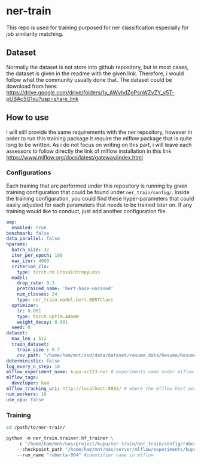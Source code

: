 # ner-train
This repo is used for training purposed for ner classification especially for job similarity matching.

## Dataset
Normally the dataset is not store into github repository, but in most cases, the dataset is given in the readme with the given link. Therefore, i would follow what the community usually done that. The dataset could be download from here: https://drive.google.com/drive/folders/1y_AWyhdZgPsnWZvZY_v5T-pUBAc5G1xu?usp=share_link

## How to use
i will still provide the same requirements with the ner repository, however in order to run this training package it require the mlflow package that is quite long to be written. As i do not focus on writing on this part, i will leave each assessors to follow directly the link of mlflow installation in this link https://www.mlflow.org/docs/latest/gateway/index.html

### Configurations
Each training that are performed under this repository is running by given training configuration that could be found under `ner_train/config/`. Inside the training configuration, you could find these hyper-parameters that could easily adjusted for each parameters that needs to be trained later on. If any training would like to conduct, just add another configuration file.

```yaml
amp:
  enabled: true
benchmark: false
data_parallel: false
hparams:
  batch_size: 32
  iter_per_epoch: 100
  max_iter: 4000
  criterion_cls:
    type: torch.nn.CrossEntropyLoss
  model:
    drop_rate: 0.3
    pretrained_name: 'bert-base-uncased'
    num_classes: 24
    type: ner_train.model.bert.BERTClass
  optimizer:
    lr: 0.001
    type: torch.optim.AdamW
    weight_decay: 0.001
  seed: 0
dataset:
  max_len : 512
  train_dataset:
    train_size : 0.7
    csv_path: "/home/ham/mnt/ssd/data/dataset/resume_data/Resume/Resume-refactor-v3.csv" # path to your trainng csv dataset
deterministic: false
log_every_n_step: 10
mlflow_experiment_name: kupu-oct23-ner # experiments name under mlflow system
mlflow_tags:
  developer: ham
mlflow_tracking_uri: http://localhost:8002/ # where the mlflow host port is runnig
num_workers: 10
use_cpu: false

```

### Training
```bash
cd /path/to/ner-train/
```

```python
python -m ner_train.trainer.hf_trainer \
    -c "/home/ham/mnt/nas/project/kupu/ner-train/ner_train/config/roberta004.yaml" \ #path to your configuration yaml file
    --checkpoint_path "/home/ham/mnt/nas/server/mlflow/experiments/kupu-okt23-ner/" \ #path to save all the training artifacts
    --run_name "roberta-004" #identifier name in mlflow
```